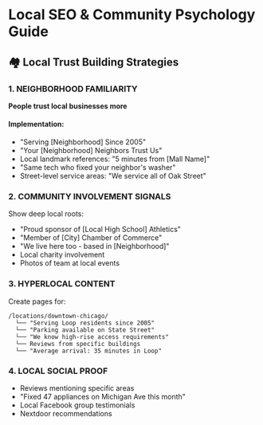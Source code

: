 # Local SEO & Community Psychology Guide

## 🏘️ Local Trust Building Strategies

### 1. NEIGHBORHOOD FAMILIARITY
**People trust local businesses more**

#### Implementation:
- "Serving [Neighborhood] Since 2005"
- "Your [Neighborhood] Neighbors Trust Us"
- Local landmark references: "5 minutes from [Mall Name]"
- "Same tech who fixed your neighbor's washer"
- Street-level service areas: "We service all of Oak Street"

### 2. COMMUNITY INVOLVEMENT SIGNALS
Show deep local roots:
- "Proud sponsor of [Local High School] Athletics"
- "Member of [City] Chamber of Commerce"
- "We live here too - based in [Neighborhood]"
- Local charity involvement
- Photos of team at local events

### 3. HYPERLOCAL CONTENT
Create pages for:
```
/locations/downtown-chicago/
  └── "Serving Loop residents since 2005"
  └── "Parking available on State Street"
  └── "We know high-rise access requirements"
  └── Reviews from specific buildings
  └── "Average arrival: 35 minutes in Loop"
```

### 4. LOCAL SOCIAL PROOF
- Reviews mentioning specific areas
- "Fixed 47 appliances on Michigan Ave this month"
- Local Facebook group testimonials
- Nextdoor recommendations